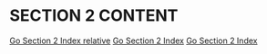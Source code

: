 # SECTION 2 CONTENT
[Go Section 2 Index relative](index.md)
[Go Section 2 Index](/doc/section2/index.md)
[Go Section 2 Index](/doc/section2)